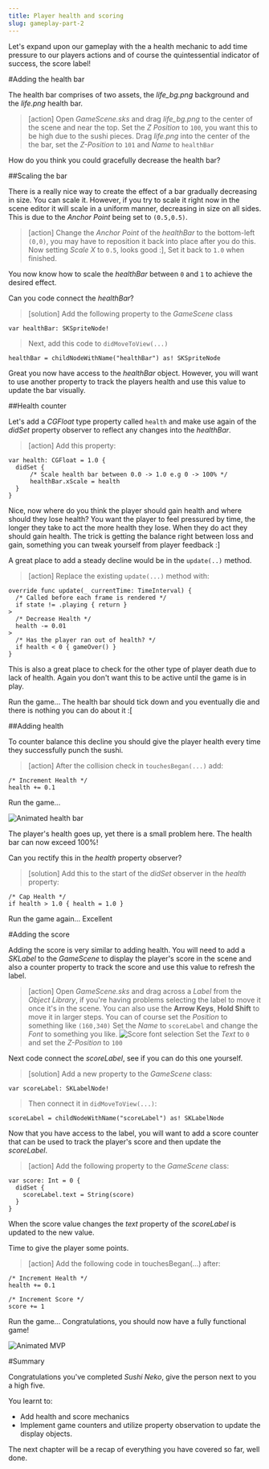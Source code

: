 ```yaml
---
title: Player health and scoring
slug: gameplay-part-2
---
```


Let's expand upon our gameplay with the a health mechanic to add time pressure to our players actions and of course the quintessential indicator of success, the score label!

#Adding the health bar

The health bar comprises of two assets, the *life_bg.png* background and the *life.png* health bar.

> [action]
> Open *GameScene.sks* and drag *life_bg.png* to the center of the scene and near the top.
> Set the *Z Position* to `100`, you want this to be high due to the sushi pieces.
> Drag *life.png* into the center of the the bar, set the *Z-Position* to `101` and *Name* to `healthBar`
>

How do you think you could gracefully decrease the health bar?

##Scaling the bar

There is a really nice way to create the effect of a bar gradually decreasing in size.  You can scale it.  However, if you
try to scale it right now in the scene editor it will scale in a uniform manner, decreasing in size on all sides.  This is due to the *Anchor Point* being set to `(0.5,0.5)`.

> [action]
> Change the *Anchor Point* of the *healthBar* to the bottom-left `(0,0)`, you may have to reposition it back into place
> after you do this. Now setting *Scale X* to `0.5`, looks good :], Set it back to `1.0` when finished.
>

You now know how to scale the *healthBar* between `0` and `1` to achieve the desired effect.

Can you code connect the *healthBar*?

> [solution]
> Add the following property to the *GameScene* class
>
```
var healthBar: SKSpriteNode!
```
>

> Next, add this code to `didMoveToView(...)`
>
```
healthBar = childNodeWithName("healthBar") as! SKSpriteNode
```
>

Great you now have access to the *healthBar* object.  However, you will want to use another property to track the players health and use this value to update the bar visually.

##Health counter

Let's add a *CGFloat* type property called `health` and make use again of the *didSet* property observer to reflect any changes into the *healthBar*.

> [action]
> Add this property:
>
```
var health: CGFloat = 1.0 {
  didSet {    
      /* Scale health bar between 0.0 -> 1.0 e.g 0 -> 100% */
      healthBar.xScale = health
  }
}
```
>

Nice, now where do you think the player should gain health and where should they lose health?
You want the player to feel pressured by time, the longer they take to act the more health they lose.  When they do act 
they should gain health.  The trick is getting the balance right between loss and gain, something you can tweak yourself
from player feedback :]

A great place to add a steady decline would be in the `update(..)` method.

> [action]
> Replace the existing `update(...)` method with:
>
```
override func update(_ currentTime: TimeInterval) {
  /* Called before each frame is rendered */
  if state != .playing { return }
>    
  /* Decrease Health */
  health -= 0.01
>    
  /* Has the player ran out of health? */
  if health < 0 { gameOver() }
}
```
>

This is also a great place to check for the other type of player death due to lack of health.  Again you don't want this 
to be active until the game is in play.

Run the game... The health bar should tick down and you eventually die and there is nothing you can do about it :[

##Adding health

To counter balance this decline you should give the player health every time they successfully punch the sushi.

> [action]
> After the collision check in `touchesBegan(...)` add:
>
```
/* Increment Health */
health += 0.1
```
>

Run the game...

![Animated health bar](../Tutorial-Images/animated_cat_health.gif)

The player's health goes up, yet there is a small problem here.  The health bar can now exceed 100%!

Can you rectify this in the *health* property observer?

> [solution]
> Add this to the start of the *didSet* observer in the *health* property:
>
```
/* Cap Health */
if health > 1.0 { health = 1.0 }
```
>

Run the game again... Excellent

#Adding the score

Adding the score is very similar to adding health.  You will need to add a *SKLabel* to the *GameScene* to display the
player's score in the scene and also a counter property to track the score and use this value to refresh the label.

> [action]
> Open *GameScene.sks* and drag across a *Label* from the *Object Library*, if you're having problems selecting the label 
> to move it once it's in the scene.  You can also use the **Arrow Keys**, **Hold Shift** to move it in larger steps. You 
> can of course set the *Position* to something like `(160,340)`
> Set the *Name* to `scoreLabel` and change the *Font* to something you like.
> ![Score font selection](../Tutorial-Images/xcode_screenshot_font_selection.png)
> Set the *Text* to `0` and set the *Z-Position* to `100`
>

Next code connect the *scoreLabel*, see if you can do this one yourself.

> [solution]
> Add a new property to the *GameScene* class:
>
```
var scoreLabel: SKLabelNode!
```
>

> Then connect it in `didMoveToView(...)`:
>
```
scoreLabel = childNodeWithName("scoreLabel") as! SKLabelNode
```
>

Now that you have access to the label, you will want to add a score counter that can be used to track the player's score 
and then update the *scoreLabel*.

> [action]
> Add the following property to the *GameScene* class:
>
```
var score: Int = 0 {
  didSet {
    scoreLabel.text = String(score)
  }
}
```
>

When the score value changes the *text* property of the *scoreLabel* is updated to the new value.

Time to give the player some points.

> [action]
> Add the following code in touchesBegan(...) after:
>
```
/* Increment Health */
health += 0.1
```
>
```
/* Increment Score */
score += 1
```
>

Run the game...  Congratulations, you should now have a fully functional game!

![Animated MVP](../Tutorial-Images/animated_game_mvp.gif)

#Summary

Congratulations you've completed *Sushi Neko*, give the person next to you a high five.

You learnt to:
- Add health and score mechanics
- Implement game counters and utilize property observation to update the display objects.

The next chapter will be a recap of everything you have covered so far, well done.
